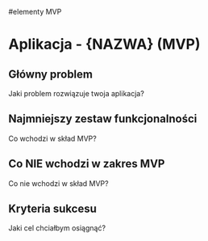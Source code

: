 #elementy MVP
# Aplikacja - {NAZWA} (MVP)

## Główny problem
Jaki problem rozwiązuje twoja aplikacja?

## Najmniejszy zestaw funkcjonalności
Co wchodzi w skład MVP?

## Co NIE wchodzi w zakres MVP
Co nie wchodzi w skład MVP?

## Kryteria sukcesu
Jaki cel chciałbym osiągnąć?

